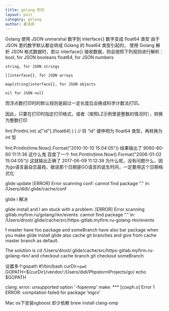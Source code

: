 ```yaml
---
title: golang 的坑
layout: post
category: golang
author: 夏泽民
---
```

Golang 使用 JSON unmarshal 数字到 interface{} 数字变成 float64 类型
由于 JSON 里的数字默认都会转成 Golang 的 float64 类型引起的，
使用 Golang 解析 JSON  格式数据时，若以 interface{} 接收数据，则会按照下列规则进行解析：
    bool, for JSON booleans
    float64, for JSON numbers

    string, for JSON strings

    []interface{}, for JSON arrays

    map[string]interface{}, for JSON objects

    nil for JSON null
而浮点数打印时的默认规则是超过一定长度后会换成科学计数法打印。

因此，只要在打印时指定打印格式，或者（按照LZ示例里是整数的情况时），转换为整数打印

fmt.Println( int( a["id"].(float64) ) ) // 将 “id” 键申明为 float64 类型，再转换为 int 型


fmt.Println(time.Now().Format("2010-10-10 15:04:05"))
结果输出了
9060-60-60 11:11:36
这什么鬼
百度了一个
fmt.Println(time.Now().Format("2006-01-02 15:04:05"))
这就输出正确了
2017-06-09 11:12:39
为什么呢，没有问题什么，因为go语言最自恋最贱，据说那个日期是GO语言的诞生时间，一定要用这个日期格式化
<!-- more -->
glide update
[ERROR] Error scanning conf: cannot find package "." in:
        /Users/didi/.glide/cache/conf

glide i 解决

glide install and I am stuck with a problem:
[ERROR] Error scanning gitlab.myfirm.ru/golang/rkn/events: cannot find package "." in:
    /Users/droot/.glide/cache/src/https-gitlab.myfirm.ru-golang-rkn/events

f master have foo package and someBranch have also bar package when you make glide install glide also cache git branches and give from cache master branch as default.

The solution is cd /Users/droot/.glide/cache/src/https-gitlab.myfirm.ru-golang-‌​rkn/ and checkout cache branch git checkout someBranch

设置多个gopath
#!/bin/bash
curDir=`pwd`
GOPATH=${curDir}/vendor/:/Users/didi/PhpstormProjects/go/
echo $GOPATH


clang: error: unsupported option '-fopenmp'
make: *** [coxph.o] Error 1
ERROR: compilation failed for package ‘mgcv’

Mac os下安装xgboost 却少依赖
brew install clang-omp


